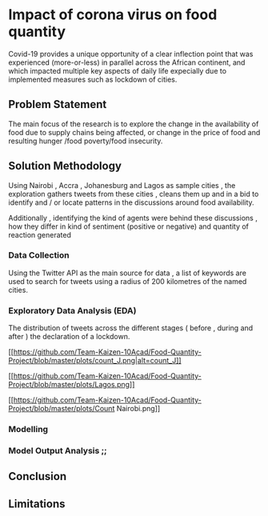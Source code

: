 # Impact of corona virus on food quantity

Covid-19 provides a unique opportunity of a clear inflection point that was experienced (more-or-less) in parallel across the African continent, and which impacted multiple key aspects of daily life expecially due to implemented measures such as lockdown of cities.


## Problem Statement

The main focus of the research is to explore the change in the availability of food  due to supply chains being affected, or change in the price of food and resulting hunger /food poverty/food insecurity. 

## Solution Methodology

Using Nairobi , Accra , Johanesburg and Lagos as sample cities , the exploration gathers tweets from these cities , cleans them up and in a bid to identify and / or locate patterns in the discussions around food availability.

Additionally , identifying the kind of agents were behind these discussions , how they differ in kind of sentiment (positive or negative) and quantity of reaction generated

### Data Collection 

Using the Twitter API as the main source for data , a list of keywords are used to search for tweets using a radius of 200 kilometres of the named cities.


### Exploratory Data Analysis (EDA)

The distribution of tweets across the different stages ( before , during and after ) the declaration of a lockdown.

   [[https://github.com/Team-Kaizen-10Acad/Food-Quantity-Project/blob/master/plots/count_J.png|alt=count_J]]

   [[https://github.com/Team-Kaizen-10Acad/Food-Quantity-Project/blob/master/plots/Lagos.png]]

   [[https://github.com/Team-Kaizen-10Acad/Food-Quantity-Project/blob/master/plots/Count Nairobi.png]]

### Modelling

### Model Output Analysis ;;

## Conclusion 

## Limitations

